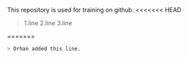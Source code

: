 This repository is used for training on github.
<<<<<<< HEAD
>1.line
>2.line
>3.line

=======

```python
> Orhan added this line.
```

